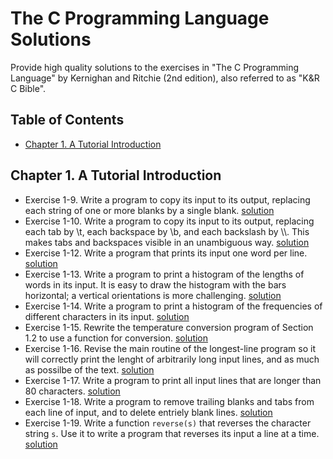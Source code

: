 # The C Programming Language Solutions
Provide high quality solutions to the exercises in "The C Programming Language" by Kernighan and Ritchie (2nd edition), also referred to as "K&R C Bible".

## Table of Contents

* [Chapter 1. A Tutorial Introduction](#chapter-1-a-tutorial-introduction)

## Chapter 1. A Tutorial Introduction

* Exercise 1-9. Write a program to copy its input to its output, replacing each string of one or more blanks by a single blank. [solution](Chapter1/exercise1-9.c)
* Exercise 1-10. Write a program to copy its input to its output, replacing each tab by \\t, each backspace by \\b, and each backslash by \\\\. This makes tabs and backspaces visible in an unambiguous way. [solution](Chapter1/exercise1-10.c)
* Exercise 1-12. Write a program that prints its input one word per line. [solution](Chapter1/exercise1-12.c)
* Exercise 1-13. Write a program to print a histogram of the lengths of words in its input. It is easy to draw the histogram with the bars horizontal; a vertical orientations is more challenging. [solution](Chapter1/exercise1-13.c)
* Exercise 1-14. Write a program to print a histogram of the frequencies of different characters in its input. [solution](Chapter1/exercise1-14.c)
* Exercise 1-15. Rewrite the temperature conversion program of Section 1.2 to use a function for conversion. [solution](Chapter1/exercise1-15.c)
* Exercise 1-16. Revise the main routine of the longest-line program so it will correctly print the lenght of arbitrarily long input lines, and as much as possilbe of the text. [solution](Chapter1/exercise1-16.c)
* Exercise 1-17. Write a program to print all input lines that are longer than 80 characters. [solution](Chapter1/exercise1-17.c)
* Exercise 1-18. Write a program to remove trailing blanks and tabs from each line of input, and to delete entriely blank lines. [solution](Chapter1/exercise1-18.c)
* Exercise 1-19. Write a function `reverse(s)` that reverses the character string `s`. Use it to write a program that reverses its input a line at a time. [solution](Chapter1/exercise1-19.c)